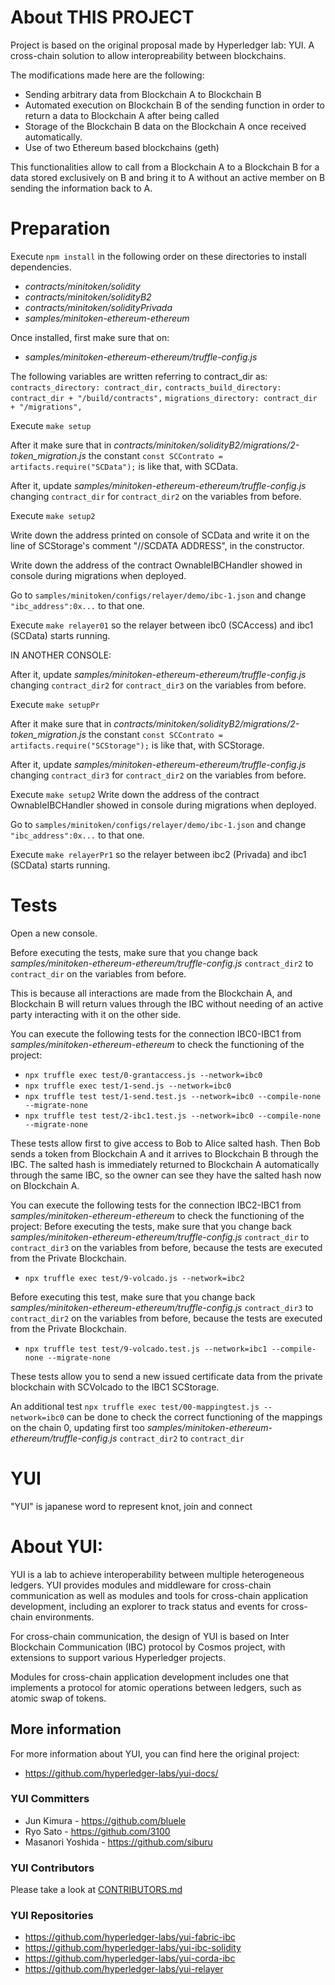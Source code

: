 # About THIS PROJECT

Project is based on the original proposal made by Hyperledger lab: YUI. A cross-chain solution to allow interopreability between blockchains.

The modifications made here are the following:

- Sending arbitrary data from Blockchain A to Blockchain B
- Automated execution on Blockchain B of the sending function in order to return a data to Blockchain A after being called
- Storage of the Blockchain B data on the Blockchain A once received automatically.
- Use of two Ethereum based blockchains (geth)

This functionalities allow to call from a Blockchain A to a Blockchain B for a data stored exclusively on B and bring it to A without an active member on B sending the information back to A.

# Preparation

Execute `npm install` in the following order on these directories to install dependencies.

- *contracts/minitoken/solidity*
- *contracts/minitoken/solidityB2*
- *contracts/minitoken/solidityPrivada*
- *samples/minitoken-ethereum-ethereum*

Once installed, first make sure that on:

- *samples/minitoken-ethereum-ethereum/truffle-config.js*

The following variables are written referring to contract_dir as:
`contracts_directory: contract_dir,`
`contracts_build_directory: contract_dir + "/build/contracts",`
`migrations_directory: contract_dir + "/migrations",`

Execute `make setup`

After it make sure that in *contracts/minitoken/solidityB2/migrations/2-token_migration.js* the constant `const SCContrato = artifacts.require("SCData");` is like that, with SCData.

After it, update  *samples/minitoken-ethereum-ethereum/truffle-config.js* changing `contract_dir` for `contract_dir2` on the variables from before.

Execute `make setup2`

Write down the address printed on console of SCData and write it on the line of SCStorage's comment "//SCDATA ADDRESS", in the constructor.

Write down the address of the contract OwnableIBCHandler showed in console during migrations when deployed.

Go to `samples/minitoken/configs/relayer/demo/ibc-1.json` and change `"ibc_address":0x...` to that one.

Execute `make relayer01` so the relayer between ibc0 (SCAccess) and ibc1 (SCData) starts running.

IN ANOTHER CONSOLE:

After it, update  *samples/minitoken-ethereum-ethereum/truffle-config.js* changing `contract_dir2` for `contract_dir3` on the variables from before.

Execute `make setupPr`

After it make sure that in *contracts/minitoken/solidityB2/migrations/2-token_migration.js* the constant `const SCContrato = artifacts.require("SCStorage");` is like that, with SCStorage.

After it, update  *samples/minitoken-ethereum-ethereum/truffle-config.js* changing `contract_dir3` for `contract_dir2` on the variables from before.

Execute `make setup2`
Write down the address of the contract OwnableIBCHandler showed in console during migrations when deployed.

Go to `samples/minitoken/configs/relayer/demo/ibc-1.json` and change `"ibc_address":0x...` to that one.

Execute `make relayerPr1` so the relayer between ibc2 (Privada) and ibc1 (SCData) starts running. 


# Tests
Open a new console.

Before executing the tests, make sure that you change back *samples/minitoken-ethereum-ethereum/truffle-config.js* `contract_dir2` to `contract_dir` on the variables from before.

This is because all interactions are made from the Blockchain A, and Blockchain B will return values through the IBC without needing of an active party interacting with it on the other side.

You can execute the following tests for the connection IBC0-IBC1 from *samples/minitoken-ethereum-ethereum* to check the functioning of the project:

- `npx truffle exec test/0-grantaccess.js --network=ibc0`
- `npx truffle exec test/1-send.js --network=ibc0`
- `npx truffle test test/1-send.test.js --network=ibc0 --compile-none --migrate-none`
- `npx truffle test test/2-ibc1.test.js --network=ibc0 --compile-none --migrate-none`

These tests allow first to give access to Bob to Alice salted hash. Then Bob sends a token from Blockchain A and it arrives to Blockchain B through the IBC. The salted hash is immediately returned to Blockchain A automatically through the same IBC, so the owner can see they have the salted hash now on Blockchain A.

You can execute the following tests for the connection IBC2-IBC1 from *samples/minitoken-ethereum-ethereum* to check the functioning of the project:
Before executing the tests, make sure that you change back *samples/minitoken-ethereum-ethereum/truffle-config.js* `contract_dir` to `contract_dir3` on the variables from before, because the tests are executed from the Private Blockchain.

- `npx truffle exec test/9-volcado.js --network=ibc2`

Before executing this test, make sure that you change back *samples/minitoken-ethereum-ethereum/truffle-config.js* `contract_dir3` to `contract_dir2` on the variables from before, because the tests are executed from the Private Blockchain.
- `npx truffle test test/9-volcado.test.js --network=ibc1 --compile-none --migrate-none`

These tests allow you to send a new issued certificate data from the private blockchain with SCVolcado to the IBC1 SCStorage.

An additional test `npx truffle exec test/00-mappingtest.js --network=ibc0` can be done to check the correct functioning of the mappings on the chain 0, updating first too *samples/minitoken-ethereum-ethereum/truffle-config.js* `contract_dir2` to `contract_dir`

# YUI

"YUI" is japanese word to represent knot, join and connect

# About YUI:

YUI is a lab to achieve interoperability between multiple heterogeneous ledgers. YUI provides modules and middleware for cross-chain communication as well as modules and tools for cross-chain application development, including an explorer to track status and events for cross-chain environments.

For cross-chain communication, the design of YUI is based on Inter Blockchain Communication (IBC) protocol by Cosmos project, with extensions to support various Hyperledger projects.

Modules for cross-chain application development includes one that implements a protocol for atomic operations between ledgers, such as atomic swap of tokens.

## More information

For more information about YUI, you can find here the original project: 
- https://github.com/hyperledger-labs/yui-docs/

### YUI Committers

- Jun Kimura - https://github.com/bluele
- Ryo Sato - https://github.com/3100
- Masanori Yoshida - https://github.com/siburu

### YUI Contributors

Please take a look at [CONTRIBUTORS.md](./CONTRIBUTORS.md)

### YUI Repositories

- https://github.com/hyperledger-labs/yui-fabric-ibc
- https://github.com/hyperledger-labs/yui-ibc-solidity
- https://github.com/hyperledger-labs/yui-corda-ibc
- https://github.com/hyperledger-labs/yui-relayer
